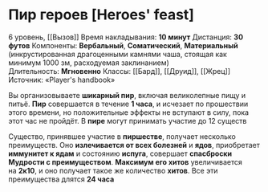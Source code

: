 # Пир героев [Heroes' feast]
6 уровень, [[Вызов]]
Время накладывания: **10 минут**
Дистанция: **30 футов**
Компоненты: **Вербальный**, **Соматический**, **Материальный** (инкрустированная драгоценными камнями чаша, стоящая как минимум 1000 зм, расходуемая заклинанием)
Длительность: **Мгновенно**
Классы: [[Бард]], [[Друид]], [[Жрец]]
Источник: «Player's handbook»

Вы организовываете **шикарный пир**, включая великолепные пищу и питьё. **Пир** совершается в течение **1 часа**, и исчезает по прошествии этого времени, но положительные эффекты не вступают в силу, пока этот час не пройдёт. В **пире** могут принимать участие до 12 существ

Существо, принявшее участие в **пиршестве**, получает несколько преимуществ. Оно **излечивается от всех болезней** и **ядов**, приобретает **иммунитет к ядам** и состоянию **испуга**, совершает **спасброски Мудрости с преимуществом**. **Максимум его хитов** увеличивается на **2к10**, и оно получает такое же количество **хитов**. Все эти преимущества длятся **24 часа**